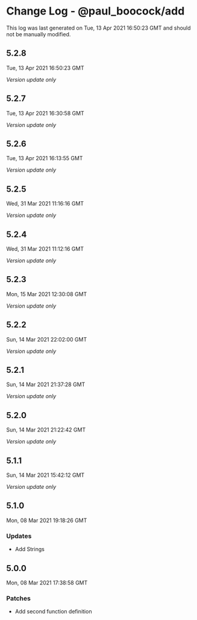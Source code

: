 # Change Log - @paul_boocock/add

This log was last generated on Tue, 13 Apr 2021 16:50:23 GMT and should not be manually modified.

## 5.2.8
Tue, 13 Apr 2021 16:50:23 GMT

_Version update only_

## 5.2.7
Tue, 13 Apr 2021 16:30:58 GMT

_Version update only_

## 5.2.6
Tue, 13 Apr 2021 16:13:55 GMT

_Version update only_

## 5.2.5
Wed, 31 Mar 2021 11:16:16 GMT

_Version update only_

## 5.2.4
Wed, 31 Mar 2021 11:12:16 GMT

_Version update only_

## 5.2.3
Mon, 15 Mar 2021 12:30:08 GMT

_Version update only_

## 5.2.2
Sun, 14 Mar 2021 22:02:00 GMT

_Version update only_

## 5.2.1
Sun, 14 Mar 2021 21:37:28 GMT

_Version update only_

## 5.2.0
Sun, 14 Mar 2021 21:22:42 GMT

_Version update only_

## 5.1.1
Sun, 14 Mar 2021 15:42:12 GMT

_Version update only_

## 5.1.0
Mon, 08 Mar 2021 19:18:26 GMT

### Updates

- Add Strings

## 5.0.0
Mon, 08 Mar 2021 17:38:58 GMT

### Patches

- Add second function definition

